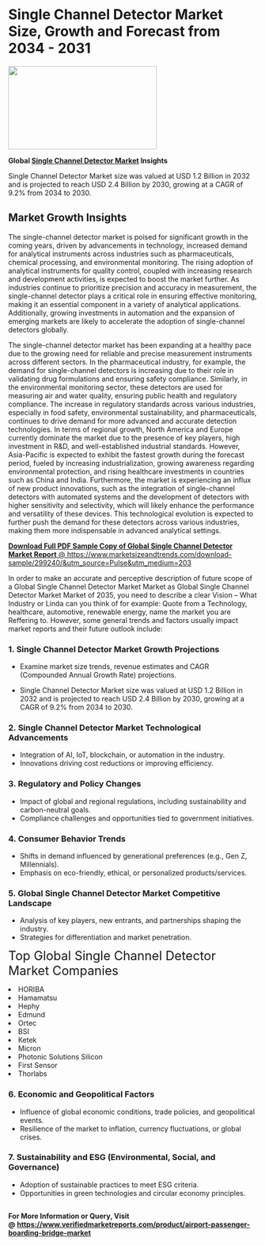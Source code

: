 <H1>Single Channel Detector Market Size, Growth and Forecast from 2034 - 2031</H1><img class="aligncenter size-medium wp-image-584254" src="https://thirdeyenews.in/wp-content/uploads/2034/09/Global-Market-Research-300x168.jpeg" alt="" width="300" height="168" /><p><strong>Global&nbsp;<a href="https://www.marketsizeandtrends.com/download-sample/299240/&amp;utm_source=Pulse&amp;utm_medium=203">Single Channel Detector Market</a> Insights</strong></p><p>Single Channel Detector Market size was valued at USD 1.2 Billion in 2032 and is projected to reach USD 2.4 Billion by 2030, growing at a CAGR of 9.2% from 2034 to 2030.</p><p><h2>Market Growth Insights</h2> <p>The single-channel detector market is poised for significant growth in the coming years, driven by advancements in technology, increased demand for analytical instruments across industries such as pharmaceuticals, chemical processing, and environmental monitoring. The rising adoption of analytical instruments for quality control, coupled with increasing research and development activities, is expected to boost the market further. As industries continue to prioritize precision and accuracy in measurement, the single-channel detector plays a critical role in ensuring effective monitoring, making it an essential component in a variety of analytical applications. Additionally, growing investments in automation and the expansion of emerging markets are likely to accelerate the adoption of single-channel detectors globally.</p> <p><a href="#"></a></p> <p>The single-channel detector market has been expanding at a healthy pace due to the growing need for reliable and precise measurement instruments across different sectors. In the pharmaceutical industry, for example, the demand for single-channel detectors is increasing due to their role in validating drug formulations and ensuring safety compliance. Similarly, in the environmental monitoring sector, these detectors are used for measuring air and water quality, ensuring public health and regulatory compliance. The increase in regulatory standards across various industries, especially in food safety, environmental sustainability, and pharmaceuticals, continues to drive demand for more advanced and accurate detection technologies. In terms of regional growth, North America and Europe currently dominate the market due to the presence of key players, high investment in R&D, and well-established industrial standards. However, Asia-Pacific is expected to exhibit the fastest growth during the forecast period, fueled by increasing industrialization, growing awareness regarding environmental protection, and rising healthcare investments in countries such as China and India. Furthermore, the market is experiencing an influx of new product innovations, such as the integration of single-channel detectors with automated systems and the development of detectors with higher sensitivity and selectivity, which will likely enhance the performance and versatility of these devices. This technological evolution is expected to further push the demand for these detectors across various industries, making them more indispensable in advanced analytical settings. <p><a href="#"></p><p><span class=""><strong>Download Full PDF Sample Copy of Global Single Channel Detector Market Report</strong> @ <a href="https://www.marketsizeandtrends.com/download-sample/299240/&amp;utm_source=Pulse&amp;utm_medium=203" target="_blank">https://www.marketsizeandtrends.com/download-sample/299240/&amp;utm_source=Pulse&amp;utm_medium=203</a></span></p><p>In order to make an accurate and perceptive description of future scope of a Global&nbsp;Single Channel Detector Market Market as Global&nbsp;Single Channel Detector Market Market of 2035, you need to describe a clear Vision &ndash; What Industry or Linda can you think of for example: Quote from a Technology, healthcare, automotive, renewable energy, name the market you are Reffering to. However, some general trends and factors usually impact market reports and their future outlook include:</p><h3>1.&nbsp;<strong>Single Channel Detector Market Growth Projections</strong></h3><ul><li>Examine market size trends, revenue estimates and CAGR (Compounded Annual Growth Rate) projections.</li><li><p>Single Channel Detector Market size was valued at USD 1.2 Billion in 2032 and is projected to reach USD 2.4 Billion by 2030, growing at a CAGR of 9.2% from 2034 to 2030.</p></li></ul><h3>2.&nbsp;<strong>Single Channel Detector Market Technological Advancements</strong></h3><ul><li>Integration of AI, IoT, blockchain, or automation in the industry.</li><li>Innovations driving cost reductions or improving efficiency.</li></ul><h3>3.&nbsp;<strong>Regulatory and Policy Changes</strong></h3><ul><li>Impact of global and regional regulations, including sustainability and carbon-neutral goals.</li><li>Compliance challenges and opportunities tied to government initiatives.</li></ul><h3>4.&nbsp;<strong>Consumer Behavior Trends</strong></h3><ul><li>Shifts in demand influenced by generational preferences (e.g., Gen Z, Millennials).</li><li>Emphasis on eco-friendly, ethical, or personalized products/services.</li></ul><h3>5.&nbsp;<strong>Global Single Channel Detector Market Competitive Landscape</strong></h3><ul><li>Analysis of key players, new entrants, and partnerships shaping the industry.</li><li>Strategies for differentiation and market penetration.</li></ul><p data-pm-slice="1 1 []"><span style="color: inherit; font-family: inherit; font-size: 25px;">Top Global Single Channel Detector Market Companies</span></p><div class="" data-test-id=""><p><li>HORIBA</li><li> Hamamatsu</li><li> Hephy</li><li> Edmund</li><li> Ortec</li><li> BSI</li><li> Ketek</li><li> Micron</li><li> Photonic Solutions Silicon</li><li> First Sensor</li><li> Thorlabs</li></p></div><h3>6.&nbsp;<strong>Economic and Geopolitical Factors</strong></h3><ul><li>Influence of global economic conditions, trade policies, and geopolitical events.</li><li>Resilience of the market to inflation, currency fluctuations, or global crises.</li></ul><h3>7.&nbsp;<strong>Sustainability and ESG (Environmental, Social, and Governance)</strong></h3><ul><li>Adoption of sustainable practices to meet ESG criteria.</li><li>Opportunities in green technologies and circular economy principles.</li></ul><h2><strong style="font-size: 14px;">For More Information or Query, Visit @&nbsp;</strong><a style="background-color: #ffffff; font-size: 14px;" href="https://www.marketsizeandtrends.com/report/single-channel-detector-market/" target="_blank">https://www.verifiedmarketreports.com/product/airport-passenger-boarding-bridge-market</a></h2>
